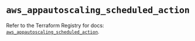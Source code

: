 # `aws_appautoscaling_scheduled_action`

Refer to the Terraform Registry for docs: [`aws_appautoscaling_scheduled_action`](https://registry.terraform.io/providers/hashicorp/aws/6.13.0/docs/resources/appautoscaling_scheduled_action).
